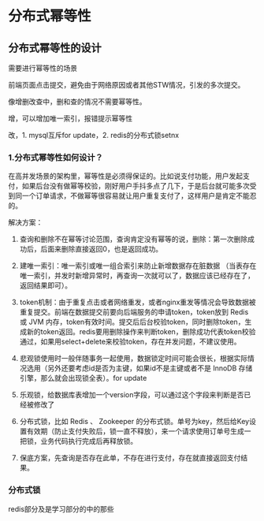# 分布式幂等性

## 分布式幂等性的设计

需要进行幂等性的场景

前端页面点击提交，避免由于网络原因或者其他STW情况，引发的多次提交。

像增删改查中，删和查的情况不需要幂等性。

增，可以增加唯一索引，报错提示幂等性

改，1. mysql互斥for update，2. redis的分布式锁setnx



### 1.分布式幂等性如何设计？

在高并发场景的架构里，幂等性是必须得保证的。比如说支付功能，用户发起支付，如果后台没有做幂等校验，刚好用户手抖多点了几下，于是后台就可能多次受到同一个订单请求，不做幂等很容易就让用户重复支付了，这样用户是肯定不能忍的。

解决方案：

1. 查询和删除不在幂等讨论范围，查询肯定没有幂等的说，删除：第一次删除成功后，后面来删除直接返回0，也是返回成功。

2. 建唯一索引：唯一索引或唯一组合索引来防止新增数据存在脏数据 （当表存在唯一索引，并发时新增异常时，再查询一次就可以了，数据应该已经存在了，返回结果即可）。

3. token机制：由于重复点击或者网络重发，或者nginx重发等情况会导致数据被重复提交。前端在数据提交前要向后端服务的申请token，token放到 Redis 或 JVM 内存，token有效时间。提交后后台校验token，同时删除token，生成新的token返回。redis要用删除操作来判断token，删除成功代表token校验通过，如果用select+delete来校验token，存在并发问题，不建议使用。

4. 悲观锁使用时一般伴随事务一起使用，数据锁定时间可能会很长，根据实际情况选用（另外还要考虑id是否为主键，如果id不是主键或者不是 InnoDB 存储引擎，那么就会出现锁全表）。for update

5. 乐观锁，给数据库表增加一个version字段，可以通过这个字段来判断是否已经被修改了

6. 分布式锁，比如 Redis 、 Zookeeper 的分布式锁。单号为key，然后给Key设置有效期（防止支付失败后，锁一直不释放），来一个请求使用订单号生成一把锁，业务代码执行完成后再释放锁。

7. 保底方案，先查询是否存在此单，不存在进行支付，存在就直接返回支付结果。





### 分布式锁

redis部分及是学习部分的中的那些